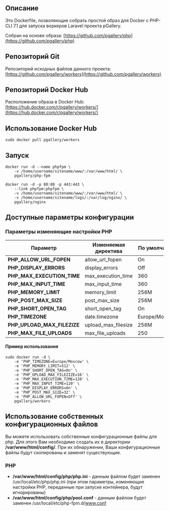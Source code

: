 ## Описание

Это Dockerfile, позволяющие собрать простой образ для Docker с PHP-CLI 7.1 для запуска воркеров Laravel проекта pGallery.

Собран на основе образа: [https://github.com/pgallery/php](https://github.com/pgallery/php)

## Репозиторий Git

Репозиторий исходных файлов данного проекта: [https://github.com/pgallery/workers](https://github.com/pgallery/workers)

## Репозиторий Docker Hub

Расположение образа в Docker Hub: [https://hub.docker.com/r/pgallery/workers/](https://hub.docker.com/r/pgallery/workers/)

## Использование Docker Hub

```
sudo docker pull pgallery/workers
```

## Запуск

```
docker run -d --name phpfpm \
    -v /home/username/sitename/www/:/var/www/html/ \
    pgallery/php-fpm

docker run -d -p 80:80 -p 443:443 \
    --link phpfpm:phpfpm \
    -v /home/username/sitename/www/:/var/www/html/ \
    -v /home/username/sitename/logs/:/var/log/nginx/ \
    pgallery/nginx
```

## Доступные параметры конфигурации

### Параметры изменяющие настройки PHP

| Параметр | Изменяемая директива | По умолчанию |
|----------|----------------------|--------------|
|**PHP_ALLOW_URL_FOPEN**| allow_url_fopen | On |
|**PHP_DISPLAY_ERRORS**| display_errors | Off |
|**PHP_MAX_EXECUTION_TIME**| max_execution_time | 360 |
|**PHP_MAX_INPUT_TIME**| max_input_time | 360 |
|**PHP_MEMORY_LIMIT**| memory_limit | 256M |
|**PHP_POST_MAX_SIZE**| post_max_size | 256M |
|**PHP_SHORT_OPEN_TAG**| short_open_tag | On |
|**PHP_TIMEZONE**| date.timezone | Europe/Moscow |
|**PHP_UPLOAD_MAX_FILEZIZE**| upload_max_filesize | 256M |
|**PHP_MAX_FILE_UPLOADS**| max_file_uploads | 250 |


#### Пример использования

```
sudo docker run -d \
    -e 'PHP_TIMEZONE=Europe/Moscow' \
    -e 'PHP_MEMORY_LIMIT=512' \
    -e 'PHP_SHORT_OPEN_TAG=On' \
    -e 'PHP_UPLOAD_MAX_FILEZIZE=16' \
    -e 'PHP_MAX_EXECUTION_TIME=120' \
    -e 'PHP_MAX_INPUT_TIME=120' \
    -e 'PHP_DISPLAY_ERRORS=On' \
    -e 'PHP_POST_MAX_SIZE=32' \
    -e 'PHP_ALLOW_URL_FOPEN=Off' \
    pgallery/workers
```

## Использование собственных конфигурационных файлов

Вы можете использовать собственные конфигурационные файлы для php. Для этого Вам необходимо создать их в директории **/var/www/html/config/**. При их обнаружении, Ваши конфигурационные файлы будут скопированы и заменят существующие.

### PHP

 - **/var/www/html/config/php/php.ini** - данным файлом будет заменен /usr/local/etc/php/php.ini (при этом параметры, изменяющие настройки PHP, переданные при запуске контейнера, будут игнорированы)
 - **/var/www/html/config/php/pool.conf** - данным файлом будет заменен /usr/local/etc/php-fpm.d/www.conf

